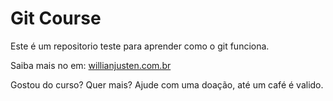 # Git Course

Este é um repositorio teste para aprender como o git funciona.

Saiba mais no em: [willianjusten.com.br](http://willianjusten.com.br)

Gostou do curso? Quer mais? Ajude com uma doação, até um café é valido.